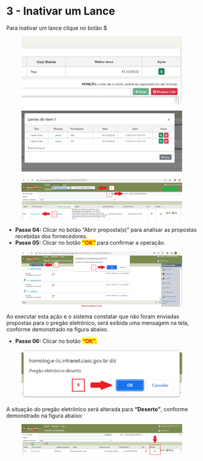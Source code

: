 # 3 - Inativar um Lance

Para inativar um lance clique no botão $



<figure><img src="../../.gitbook/assets/Captura01.JPG" alt=""><figcaption></figcaption></figure>



<figure><img src="../../.gitbook/assets/Capturar 0.JPG" alt=""><figcaption></figcaption></figure>





<figure><img src="../../.gitbook/assets/image (4) (1).png" alt=""><figcaption></figcaption></figure>

* **Passo 04:** Clicar no botão “Abrir proposta(s)” para analisar as propostas recebidas dos fornecedores.&#x20;
* **Passo 05:** Clicar no botão <mark style="color:red;">**“OK”**</mark> para confirmar a operação.

<figure><img src="../../.gitbook/assets/image (5) (1).png" alt=""><figcaption></figcaption></figure>

Ao executar esta ação e o sistema constatar que não foram enviadas propostas para o pregão eletrônico, será exibida uma mensagem na tela, conforme demonstrado na figura abaixo.&#x20;

* **Passo 06:** Clicar no botão <mark style="color:red;">**“OK”.**</mark>

<figure><img src="../../.gitbook/assets/image (6) (1).png" alt=""><figcaption></figcaption></figure>

A situação do pregão eletrônico será alterada para **“Deserto”**, conforme demonstrado na figura abaixo:

<figure><img src="../../.gitbook/assets/image (7) (1).png" alt=""><figcaption></figcaption></figure>
